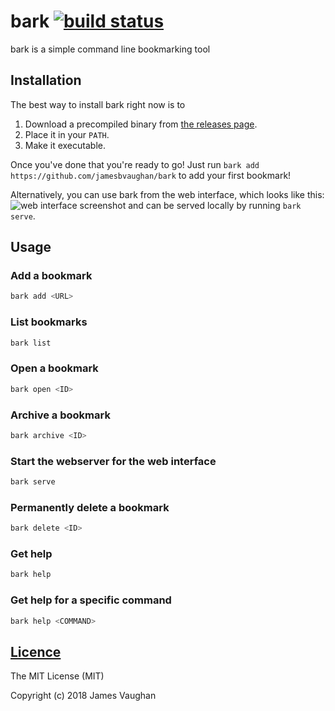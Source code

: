# bark [![build status](https://travis-ci.org/jamesbvaughan/bark.svg)](https://travis-ci.org/jamesbvaughan/bark)

bark is a simple command line bookmarking tool

## Installation

The best way to install bark right now is to

1. Download a precompiled binary from [the releases page](https://github.com/jamesbvaughan/bark/releases).
2. Place it in your `PATH`.
3. Make it executable.

Once you've done that you're ready to go!
Just run `bark add https://github.com/jamesbvaughan/bark`
to add your first bookmark!

Alternatively, you can use bark from the web interface, which looks like this:
![web interface screenshot](https://raw.githubusercontent.com/jamesbvaughan/raw/master/web-ui.png "bark web interface")
and can be served locally by running `bark serve`.

## Usage

### Add a bookmark

```sh
bark add <URL>
```

### List bookmarks

```sh
bark list
```

### Open a bookmark

```sh
bark open <ID>
```

### Archive a bookmark

```sh
bark archive <ID>
```

### Start the webserver for the web interface

```sh
bark serve
```

### Permanently delete a bookmark

```sh
bark delete <ID>
```

### Get help

```sh
bark help
```

### Get help for a specific command

```sh
bark help <COMMAND>
```

## [Licence](LICENSE)

The MIT License (MIT)

Copyright (c) 2018 James Vaughan
